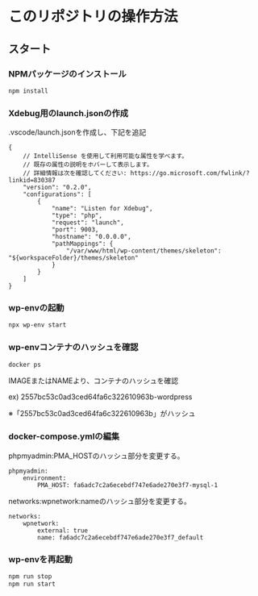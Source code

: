 # このリポジトリの操作方法

## スタート

### NPMパッケージのインストール

```bash
npm install
```

### Xdebug用のlaunch.jsonの作成

.vscode/launch.jsonを作成し、下記を追記

```text
{
    // IntelliSense を使用して利用可能な属性を学べます。
    // 既存の属性の説明をホバーして表示します。
    // 詳細情報は次を確認してください: https://go.microsoft.com/fwlink/?linkid=830387
    "version": "0.2.0",
    "configurations": [
        {
            "name": "Listen for Xdebug",
            "type": "php",
            "request": "launch",
            "port": 9003,
            "hostname": "0.0.0.0",
            "pathMappings": {
                "/var/www/html/wp-content/themes/skeleton": "${workspaceFolder}/themes/skeleton"
            }
        }
    ]
}
```

### wp-envの起動

```bash
npx wp-env start
```

### wp-envコンテナのハッシュを確認

```bash
docker ps
```

IMAGEまたはNAMEより、コンテナのハッシュを確認

ex) 2557bc53c0ad3ced64fa6c322610963b-wordpress

※「2557bc53c0ad3ced64fa6c322610963b」がハッシュ

### docker-compose.ymlの編集

phpmyadmin:PMA_HOSTのハッシュ部分を変更する。

```text
phpmyadmin:
    environment:
        PMA_HOST: fa6adc7c2a6ecebdf747e6ade270e3f7-mysql-1
```

networks:wpnetwork:nameのハッシュ部分を変更する。

```text
networks:
    wpnetwork:
        external: true
        name: fa6adc7c2a6ecebdf747e6ade270e3f7_default
```

### wp-envを再起動

```bash
npm run stop
npm run start
```